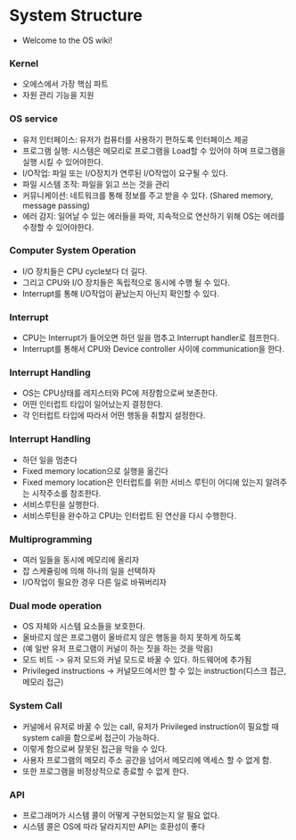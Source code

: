 # System Structure
* Welcome to the OS wiki!
<h3>Kernel</h3>
<ul>
<li>오에스에서 가장 핵심 파트</li>
<li>자원 관리 기능을 지원</li>
</ul>
<h3>OS service</h3>
<ul>
<li>유저 인터페이스: 유저가 컴퓨터를 사용하기 편하도록 인터페이스 제공</li>
<li>프로그램 실행: 시스템은 메모리로 프로그램을 Load할 수 있어야 하며 프로그램을 실행 시킬 수 있어야한다.</li>
<li>I/O작업: 파일 또는 I/O장치가 연루된 I/O작업이 요구될 수 있다.</li>
<li>파일 시스템 조작: 파일을 읽고 쓰는 것을 관리</li>
<li>커뮤니케이션: 네트워크를 통해 정보를 주고 받을 수 있다. (Shared memory, message passing)</li>
<li>에러 감지: 일어날 수 있는 에러들을 파악, 지속적으로 연산하기 위해 OS는 에러를 수정할 수 있어야한다.</li>
</ul>
<h3>Computer System Operation</h3>
<ul>
<li>I/O 장치들은 CPU cycle보다 더 길다.</li>
<li>그리고 CPU와 I/O 장치들은 독립적으로 동시에 수행 될 수 있다.</li>
<li>Interrupt를 통해 I/O작업이 끝났는지 아닌지 확인할 수 있다.</li>
</ul>
<h3>Interrupt</h3>

* CPU는 Interrupt가 들어오면 하던 일을 멈추고 Interrupt handler로 점프한다.
* Interrupt를 통해서 CPU와 Device controller 사이에 communication을 한다.
<h3>Interrupt Handling</h3>

* OS는 CPU상태를 레지스터와 PC에 저장함으로써 보존한다.
* 어떤 인터럽트 타입이 일어났는지 결정한다.
* 각 인터럽트 타입에 따라서 어떤 행동을 취할지 설정한다.
<h3>Interrupt Handling</h3>

*	하던 일을 멈춘다
* Fixed memory location으로 실행을 옮긴다
* Fixed memory location은 인터럽트를 위한 서비스 루틴이 어디에 있는지 알려주는 시작주소를 참조한다.
* 서비스루틴을 실행한다.
* 서비스루틴을 완수하고 CPU는 인터럽트 된 연산을 다시 수행한다.
<h3>Multiprogramming</h3>

* 여러 일들을 동시에 메모리에 올리자
* 잡 스케쥴링에 의해 하나의 일을 선택하자
* I/O작업이 필요한 경우 다른 일로 바꿔버리자

<h3>Dual mode operation</h3>

* OS 자체와 시스템 요소들을 보호한다.
* 올바르지 않은 프로그램이 올바르지 않은 행동을 하지 못하게 하도록
* (예 일반 유저 프로그램이 커널이 하는 짓을 하는 것을 막음)
* 모드 비트 -> 유저 모드와 커널 모드로 바꿀 수 있다. 하드웨어에 추가됨
* Privileged instructions -> 커널모드에서만 할 수 있는 instruction(디스크 접근, 메모리 접근)
<h3>System Call </h3>

* 커널에서 유저로 바꿀 수 있는 call, 유저가 Privileged instruction이 필요할 때 system call을 함으로써 접근이 가능하다.
* 이렇게 함으로써 잘못된 접근을 막을 수 있다.
* 사용자 프로그램의 메모리 주소 공간을 넘어서 메모리에 엑세스 할 수 없게 함.
* 또한 프로그램을 비정상적으로 종료할 수 없게 한다.
<h3>API</h3>

* 프로그래머가 시스템 콜이 어떻게 구현되었는지 알 필요 없다.
* 시스템 콜은 OS에 따라 달라지지만 API는 호환성이 좋다

